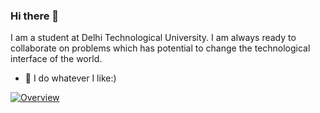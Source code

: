 ### Hi there 👋

I am a student at Delhi Technological University.
I am always ready to collaborate on problems which has potential to change the technological interface of the world. 

- 🔭 I do whatever I like:)

[![Overview](https://github-readme-stats.vercel.app/api?username=harshraj172)](https://github.com/harshraj172/github-stats/blob/master/generated/overview.svg)

